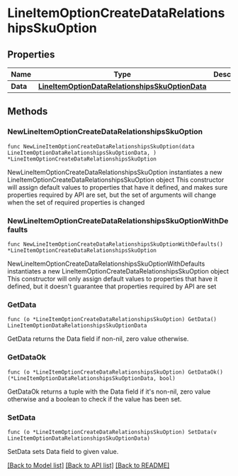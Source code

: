 # LineItemOptionCreateDataRelationshipsSkuOption

## Properties

Name | Type | Description | Notes
------------ | ------------- | ------------- | -------------
**Data** | [**LineItemOptionDataRelationshipsSkuOptionData**](LineItemOptionDataRelationshipsSkuOptionData.md) |  | 

## Methods

### NewLineItemOptionCreateDataRelationshipsSkuOption

`func NewLineItemOptionCreateDataRelationshipsSkuOption(data LineItemOptionDataRelationshipsSkuOptionData, ) *LineItemOptionCreateDataRelationshipsSkuOption`

NewLineItemOptionCreateDataRelationshipsSkuOption instantiates a new LineItemOptionCreateDataRelationshipsSkuOption object
This constructor will assign default values to properties that have it defined,
and makes sure properties required by API are set, but the set of arguments
will change when the set of required properties is changed

### NewLineItemOptionCreateDataRelationshipsSkuOptionWithDefaults

`func NewLineItemOptionCreateDataRelationshipsSkuOptionWithDefaults() *LineItemOptionCreateDataRelationshipsSkuOption`

NewLineItemOptionCreateDataRelationshipsSkuOptionWithDefaults instantiates a new LineItemOptionCreateDataRelationshipsSkuOption object
This constructor will only assign default values to properties that have it defined,
but it doesn't guarantee that properties required by API are set

### GetData

`func (o *LineItemOptionCreateDataRelationshipsSkuOption) GetData() LineItemOptionDataRelationshipsSkuOptionData`

GetData returns the Data field if non-nil, zero value otherwise.

### GetDataOk

`func (o *LineItemOptionCreateDataRelationshipsSkuOption) GetDataOk() (*LineItemOptionDataRelationshipsSkuOptionData, bool)`

GetDataOk returns a tuple with the Data field if it's non-nil, zero value otherwise
and a boolean to check if the value has been set.

### SetData

`func (o *LineItemOptionCreateDataRelationshipsSkuOption) SetData(v LineItemOptionDataRelationshipsSkuOptionData)`

SetData sets Data field to given value.



[[Back to Model list]](../README.md#documentation-for-models) [[Back to API list]](../README.md#documentation-for-api-endpoints) [[Back to README]](../README.md)


